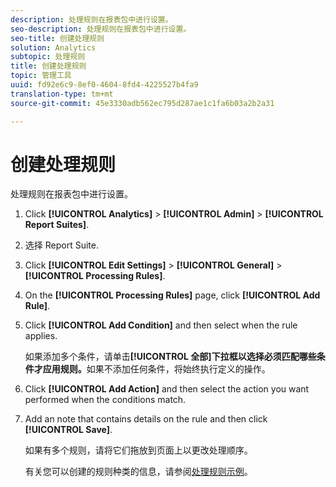 ```yaml
---
description: 处理规则在报表包中进行设置。
seo-description: 处理规则在报表包中进行设置。
seo-title: 创建处理规则
solution: Analytics
subtopic: 处理规则
title: 创建处理规则
topic: 管理工具
uuid: fd92e6c9-8ef0-4604-8fd4-4225527b4fa9
translation-type: tm+mt
source-git-commit: 45e3330adb562ec795d287ae1c1fa6b03a2b2a31

---
```



# 创建处理规则

处理规则在报表包中进行设置。

1. Click **[!UICONTROL Analytics]** &gt; **[!UICONTROL Admin]** &gt; **[!UICONTROL Report Suites]**.
1. 选择 Report Suite.
1. Click **[!UICONTROL Edit Settings]** &gt; **[!UICONTROL General]** &gt; **[!UICONTROL Processing Rules]**.
1. On the **[!UICONTROL Processing Rules]** page, click **[!UICONTROL Add Rule]**.
1. Click **[!UICONTROL Add Condition]** and then select when the rule applies.

   如果添加多个条件，请单击&#x200B;**[!UICONTROL 全部]下拉框以选择必须匹配哪些条件才应用规则。**&#x200B;如果不添加任何条件，将始终执行定义的操作。

1. Click **[!UICONTROL Add Action]** and then select the action you want performed when the conditions match.
1. Add an note that contains details on the rule and then click **[!UICONTROL Save]**.

   如果有多个规则，请将它们拖放到页面上以更改处理顺序。

   有关您可以创建的规则种类的信息，请参阅[处理规则示例](/help/admin/admin/c-processing-rules/processing-rules-examples/processing-rules-examples.md)。
